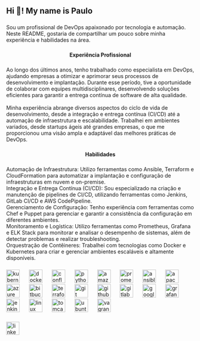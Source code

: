 <h2 align="left">Hi 👋! My name is Paulo</h2>

###

<p align="left">Sou um profissional de DevOps apaixonado por tecnologia e automação. Neste README, gostaria de compartilhar um pouco sobre minha experiência e habilidades na área.</p>

###

<h4 align="center">Experiência Profissional</h4>

###

<p align="left">Ao longo dos últimos anos, tenho trabalhado como especialista em DevOps, ajudando empresas a otimizar e aprimorar seus processos de desenvolvimento e implantação. Durante esse período, tive a oportunidade de colaborar com equipes multidisciplinares, desenvolvendo soluções eficientes para garantir a entrega contínua de software de alta qualidade.<br><br>Minha experiência abrange diversos aspectos do ciclo de vida de desenvolvimento, desde a integração e entrega contínua (CI/CD) até a automação de infraestrutura e escalabilidade. Trabalhei em ambientes variados, desde startups ágeis até grandes empresas, o que me proporcionou uma visão ampla e adaptável das melhores práticas de DevOps.</p>

###

<h4 align="center">Habilidades</h4>

###

<p align="left">Automação de Infraestrutura: Utilizo ferramentas como Ansible, Terraform e CloudFormation para automatizar a implantação e configuração de infraestruturas em nuvem e on-premise.<br>Integração e Entrega Contínua (CI/CD): Sou especializado na criação e manutenção de pipelines de CI/CD, utilizando ferramentas como Jenkins, GitLab CI/CD e AWS CodePipeline.<br>Gerenciamento de Configuração: Tenho experiência com ferramentas como Chef e Puppet para gerenciar e garantir a consistência da configuração em diferentes ambientes.<br>Monitoramento e Logística: Utilizo ferramentas como Prometheus, Grafana e ELK Stack para monitorar e analisar o desempenho de sistemas, além de detectar problemas e realizar troubleshooting.<br>Orquestração de Contêineres: Trabalhei com tecnologias como Docker e Kubernetes para criar e gerenciar ambientes escaláveis e altamente disponíveis.</p>

###

<div align="left">
  <img src="https://cdn.jsdelivr.net/gh/devicons/devicon/icons/kubernetes/kubernetes-plain.svg" height="36" alt="kubernetes logo"  />
  <img width="17" />
  <img src="https://cdn.jsdelivr.net/gh/devicons/devicon/icons/docker/docker-original.svg" height="36" alt="docker logo"  />
  <img width="17" />
  <img src="https://cdn.jsdelivr.net/gh/devicons/devicon/icons/confluence/confluence-original.svg" height="36" alt="confluence logo"  />
  <img width="17" />
  <img src="https://cdn.jsdelivr.net/gh/devicons/devicon/icons/python/python-original.svg" height="36" alt="python logo"  />
  <img width="17" />
  <img src="https://cdn.jsdelivr.net/gh/devicons/devicon/icons/amazonwebservices/amazonwebservices-original.svg" height="36" alt="amazonwebservices logo"  />
  <img width="17" />
  <img src="https://cdn.jsdelivr.net/gh/devicons/devicon/icons/prometheus/prometheus-original.svg" height="36" alt="prometheus logo"  />
  <img width="17" />
  <img src="https://cdn.jsdelivr.net/gh/devicons/devicon/icons/ansible/ansible-original.svg" height="36" alt="ansible logo"  />
  <img width="17" />
  <img src="https://cdn.jsdelivr.net/gh/devicons/devicon/icons/apache/apache-original.svg" height="36" alt="apache logo"  />
  <img width="17" />
  <img src="https://cdn.jsdelivr.net/gh/devicons/devicon/icons/azure/azure-original.svg" height="36" alt="azure logo"  />
  <img width="17" />
  <img src="https://cdn.jsdelivr.net/gh/devicons/devicon/icons/bitbucket/bitbucket-original.svg" height="36" alt="bitbucket logo"  />
  <img width="17" />
  <img src="https://cdn.jsdelivr.net/gh/devicons/devicon/icons/terraform/terraform-original.svg" height="36" alt="terraform logo"  />
  <img width="17" />
  <img src="https://cdn.jsdelivr.net/gh/devicons/devicon/icons/git/git-original.svg" height="36" alt="git logo"  />
  <img width="17" />
  <img src="https://cdn.jsdelivr.net/gh/devicons/devicon/icons/github/github-original.svg" height="36" alt="github logo"  />
  <img width="17" />
  <img src="https://cdn.jsdelivr.net/gh/devicons/devicon/icons/gitlab/gitlab-original.svg" height="36" alt="gitlab logo"  />
  <img width="17" />
  <img src="https://cdn.jsdelivr.net/gh/devicons/devicon/icons/googlecloud/googlecloud-original.svg" height="36" alt="googlecloud logo"  />
  <img width="17" />
  <img src="https://cdn.jsdelivr.net/gh/devicons/devicon/icons/grafana/grafana-original.svg" height="36" alt="grafana logo"  />
  <img width="17" />
  <img src="https://cdn.jsdelivr.net/gh/devicons/devicon/icons/jenkins/jenkins-line.svg" height="36" alt="jenkins logo"  />
  <img width="17" />
  <img src="https://cdn.jsdelivr.net/gh/devicons/devicon/icons/linux/linux-original.svg" height="36" alt="linux logo"  />
  <img width="17" />
  <img src="https://cdn.jsdelivr.net/gh/devicons/devicon/icons/tomcat/tomcat-original.svg" height="36" alt="tomcat logo"  />
  <img width="17" />
  <img src="https://cdn.jsdelivr.net/gh/devicons/devicon/icons/ubuntu/ubuntu-plain.svg" height="36" alt="ubuntu logo"  />
  <img width="17" />
  <img src="https://cdn.jsdelivr.net/gh/devicons/devicon/icons/vagrant/vagrant-original.svg" height="36" alt="vagrant logo"  />
</div>

###

<div align="left">
  <a href="https://www.linkedin.com/in/paulo-rocha0/" target="_blank">
    <img src="https://img.shields.io/static/v1?message=LinkedIn&logo=linkedin&label=&color=0077B5&logoColor=white&labelColor=&style=for-the-badge" height="35" alt="linkedin logo"  />
  </a>
</div>

###
